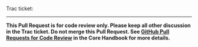 <!--
Hi there! Thanks for contributing to WordPress!

Pull Requests in this GitHub repository **must** be linked to a ticket in the WordPress Core Trac instance (https://core.trac.wordpress.org), and are only used for code review. **No pull requests will be merged on GitHub.**

See the WordPress Handbook page on using PRs for Code Review more information: https://make.wordpress.org/core/handbook/contribute/git/github-pull-requests-for-code-review/

If this is your first time contributing, you may also find reviewing these guides first to be helpful:
- FAQs for New Contributors: https://make.wordpress.org/core/handbook/tutorials/faq-for-new-contributors/
- Contributing with Code Guide: https://make.wordpress.org/core/handbook/contribute/
- WordPress Coding Standards: https://make.wordpress.org/core/handbook/best-practices/coding-standards/
- Inline Documentation Standards: https://make.wordpress.org/core/handbook/best-practices/inline-documentation-standards/
- Browser Support Policies: https://make.wordpress.org/core/handbook/best-practices/browser-support/
- Proper spelling and grammar related best practices: https://make.wordpress.org/core/handbook/best-practices/spelling/
-->

<!-- Insert a description of your changes here -->

Trac ticket: <!-- insert a link to the WordPress Trac ticket here -->

---
**This Pull Request is for code review only. Please keep all other discussion in the Trac ticket. Do not merge this Pull Request. See [GitHub Pull Requests for Code Review](https://make.wordpress.org/core/handbook/contribute/git/github-pull-requests-for-code-review/) in the Core Handbook for more details.**
